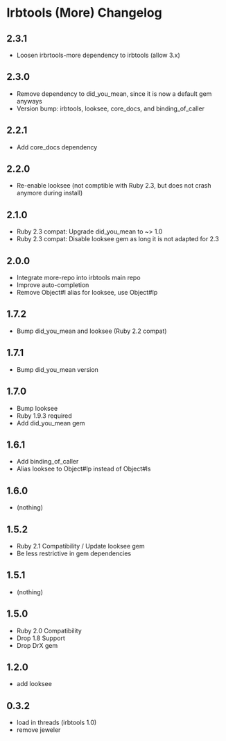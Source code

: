 # Irbtools (More) Changelog

## 2.3.1
* Loosen irbrtools-more dependency to irbtools (allow 3.x)

## 2.3.0
* Remove dependency to did_you_mean, since it is now a default gem anyways
* Version bump: irbtools, looksee, core_docs, and binding_of_caller

## 2.2.1
* Add core_docs dependency

## 2.2.0
* Re-enable looksee (not comptible with Ruby 2.3, but does not crash anymore during install)

## 2.1.0
* Ruby 2.3 compat: Upgrade did_you_mean to ~> 1.0
* Ruby 2.3 compat: Disable looksee gem as long it is not adapted for 2.3

## 2.0.0
* Integrate more-repo into irbtools main repo
* Improve auto-completion
* Remove Object#l alias for looksee, use Object#lp

## 1.7.2
* Bump did_you_mean and looksee (Ruby 2.2 compat)

## 1.7.1
* Bump did_you_mean version

## 1.7.0
* Bump looksee
* Ruby 1.9.3 required
* Add did_you_mean gem

## 1.6.1
* Add binding_of_caller
* Alias looksee to Object#lp instead of Object#ls

## 1.6.0
* (nothing)

## 1.5.2
* Ruby 2.1 Compatibility / Update looksee gem
* Be less restrictive in gem dependencies

## 1.5.1
* (nothing)

## 1.5.0
* Ruby 2.0 Compatibility
* Drop 1.8 Support
* Drop DrX gem

## 1.2.0
* add looksee

## 0.3.2
* load in threads (irbtools 1.0)
* remove jeweler
